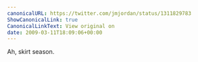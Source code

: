 ```yaml
---
canonicalURL: https://twitter.com/jmjordan/status/1311829783
ShowCanonicalLink: true
CanonicalLinkText: View original on
date: 2009-03-11T18:09:06+00:00
---
```

Ah, skirt season.